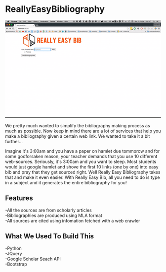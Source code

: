 # ReallyEasyBibliography

![Gif Demo](/imgs/ReallyEasyBibDemo.gif?raw=true "Demo")

We pretty much wanted to simplify the bibliography making process as much as possible. Now keep in mind there are a lot of services that help you make a bibliography given a certain web link. We wanted to take it a bit further...

Imagine it's 3:00am and you have a paper on hamlet due tommorow and for some godforsaken reason, your teacher demands that you use 10 different web-sources. Seriously, it's 3:00am and you want to sleep. Most students would just google hamlet and shove the first 10 links (one by one) into easy bib and pray that they get sourced right. Well Really Easy Bibliography takes that and make it even easier. With Really Easy Bib, all you need to do is type in a subject and it generates the entire bibliography for you!


## Features

-All the sources are from scholarly articles  
-Bibliographies are produced using MLA format  
-All sources are cited using infomation fetched with a web crawler  

## What We Used To Build This
-Python  
-JQuery  
-Google Scholar Seach API  
-Bootstrap  
